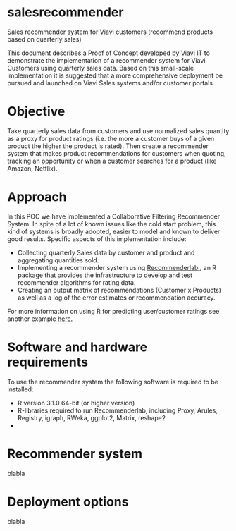 # salesrecommender
Sales recommender system for Viavi customers (recommend products based on quarterly sales)

This document describes a Proof of Concept developed by Viavi IT to demonstrate the implementation of a recommender system for Viavi Customers using quarterly sales data. Based on this small-scale implementation it is suggested that a more comprehensive deployment be pursued and launched on Viavi Sales systems and/or customer portals.

# Objective
Take quarterly sales data from customers and use normalized sales quantity as a proxy for product ratings (i.e. the more a customer buys of a given product the higher the product is rated). Then create a recommender system that makes product recommendations for customers when quoting, tracking an opportunity or when a customer searches for a product (like Amazon, Netflix).

# Approach
In this POC we have implemented a Collaborative Filtering Recommender System. In spite of a lot of known issues like the cold start problem, this kind of systems is broadly adopted, easier to model and known to deliver good results. Specific aspects of this implementation include:
* Collecting quarterly Sales data by customer and product and aggregating quantities sold.
* Implementing a recommender system using <a href=http://cran.r-project.org/web/packages/recommenderlab/index.html>Recommenderlab </a>, an R package that provides the infrastructure to develop and test recommender algorithms for rating data.
* Creating an output matrix of recommendations (Customer x Products) as well as a log of the error estimates or recommendation accuracy.

For more information on using R for predicting user/customer ratings see another example <a href=https://ashokharnal.wordpress.com/2014/12/18/using-recommenderlab-for-predicting-ratings-for-movielens-data/>here.</a>

# Software and hardware requirements
To use the recommender system the following software is required to be installed:
* R version 3.1.0 64-bit (or higher version)
* R-libraries required to run Recommenderlab, including Proxy, Arules, Registry, igraph, RWeka, ggplot2, Matrix, reshape2
* 

# Recommender system
blabla

# Deployment options
blabla
